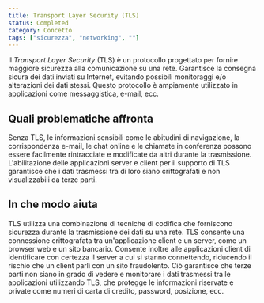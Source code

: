 ```yaml
---
title: Transport Layer Security (TLS)
status: Completed
category: Concetto
tags: ["sicurezza", "networking", ""]
---
```


Il _Transport Layer Security_ (TLS) è un protocollo progettato per fornire maggiore sicurezza alla comunicazione su una rete. Garantisce la consegna sicura dei dati inviati su Internet, evitando possibili monitoraggi e/o alterazioni dei dati stessi. Questo protocollo è ampiamente utilizzato in applicazioni come messaggistica, e-mail, ecc.

## Quali problematiche affronta

Senza TLS, le informazioni sensibili come le abitudini di navigazione, la corrispondenza e-mail, le chat online e le chiamate in conferenza possono essere facilmente rintracciate e modificate da altri durante la trasmissione. L'abilitazione delle applicazioni server e client per il supporto di TLS garantisce che i dati trasmessi tra di loro siano crittografati e non visualizzabili da terze parti.

## In che modo aiuta

TLS utilizza una combinazione di tecniche di codifica che forniscono sicurezza durante la trasmissione dei dati su una rete. TLS consente una connessione crittografata tra un'applicazione client e un server, come un browser web e un sito bancario. Consente inoltre alle applicazioni client di identificare con certezza il server a cui si stanno connettendo, riducendo il rischio che un client parli con un sito fraudolento. Ciò garantisce che terze parti non siano in grado di vedere e monitorare i dati trasmessi tra le applicazioni utilizzando TLS, che protegge le informazioni riservate e private come numeri di carta di credito, password, posizione, ecc.